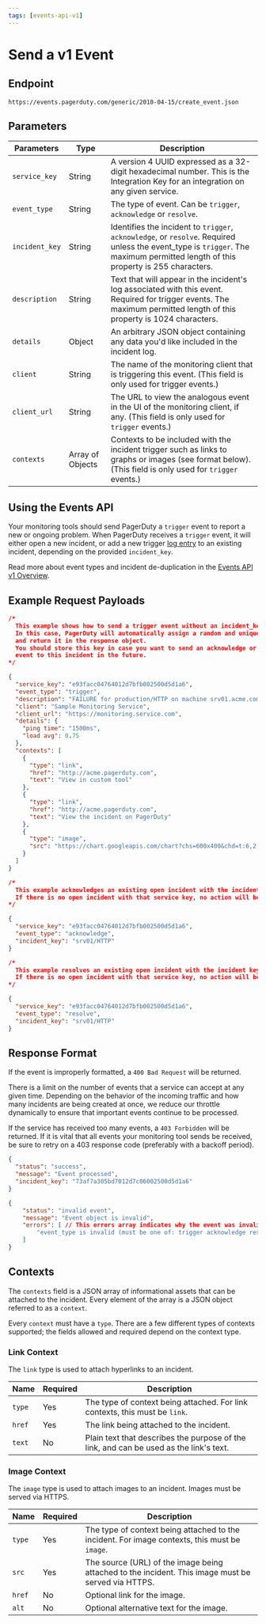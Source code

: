 ```yaml
---
tags: [events-api-v1]
---
```


# Send a v1 Event

## Endpoint

```http
https://events.pagerduty.com/generic/2010-04-15/create_event.json
```

## Parameters

Parameters                     | Type                | Description
------------------------------ | ------------------- | -------------
`service_key`                  | String              | A version 4 UUID expressed as a 32-digit hexadecimal number. This is the Integration Key for an integration on any given service.
`event_type`                   | String              | The type of event. Can be `trigger`, `acknowledge` or `resolve`.
`incident_key`                 | String              | Identifies the incident to `trigger`, `acknowledge`, or `resolve`. Required unless the event_type is `trigger`. The maximum permitted length of this property is 255 characters.
`description`                  | String              | Text that will appear in the incident's log associated with this event. Required for trigger events. The maximum permitted length of this property is 1024 characters.
`details`                      | Object              | An arbitrary JSON object containing any data you'd like included in the incident log.
`client`                       | String              | The name of the monitoring client that is triggering this event. (This field is only used for trigger events.)
`client_url`                   | String              | The URL to view the analogous event in the UI of the monitoring client, if any. (This field is only used for `trigger` events.)
`contexts`                     | Array of Objects    | Contexts to be included with the incident trigger such as links to graphs or images (see format below). (This field is only used for `trigger` events.)

## Using the Events API

Your monitoring tools should send PagerDuty a `trigger` event to report a new or ongoing problem. When PagerDuty receives a `trigger` event, it will either open a new incident, or add a new trigger [log entry](https://api-reference.pagerduty.com/#!/Log_Entries/get_log_entries) to an existing incident, depending on the provided `incident_key`.

Read more about event types and incident de-duplication in the [Events API v1 Overview](./01-Overview.md).

## Example Request Payloads

<!--
type: tab
title: Trigger Event
-->

```json
/*
  This example shows how to send a trigger event without an incident_key.
  In this case, PagerDuty will automatically assign a random and unique key
  and return it in the response object.
  You should store this key in case you want to send an acknowledge or resolve
  event to this incident in the future.
*/

{
  "service_key": "e93facc04764012d7bfb002500d5d1a6",
  "event_type": "trigger",
  "description": "FAILURE for production/HTTP on machine srv01.acme.com",
  "client": "Sample Monitoring Service",
  "client_url": "https://monitoring.service.com",
  "details": {
    "ping time": "1500ms",
    "load avg": 0.75
  },
  "contexts": [
    {
      "type": "link",
      "href": "http://acme.pagerduty.com",
      "text": "View in custom tool"
    },
    {
      "type": "link",
      "href": "http://acme.pagerduty.com",
      "text": "View the incident on PagerDuty"
    },
    {
      "type": "image",
      "src": "https://chart.googleapis.com/chart?chs=600x400&chd=t:6,2,9,5,2,5,7,4,8,2,1&cht=lc&chds=a&chxt=y&chm=D,0033FF,0,0,5,1"
    }
  ]
}
```
<!--
type: tab
title: Acknowledge EVent
-->

```json
/*
  This example acknowledges an existing open incident with the incident key 'srv01/HTTP'.
  If there is no open incident with that service key, no action will be taken.
*/

{
  "service_key": "e93facc04764012d7bfb002500d5d1a6",
  "event_type": "acknowledge",
  "incident_key": "srv01/HTTP"
}
```

<!--
type: tab
title: Resolve Event
-->

```json
/*
  This example resolves an existing open incident with the incident key 'srv01/HTTP'.
  If there is no open incident with that service key, no action will be taken.
*/

{
  "service_key": "e93facc04764012d7bfb002500d5d1a6",
  "event_type": "resolve",
  "incident_key": "srv01/HTTP"
}
```

<!-- type: tab-end -->

## Response Format

If the event is improperly formatted, a `400 Bad Request` will be returned.

There is a limit on the number of events that a service can accept at any given time. Depending on the behavior of the incoming traffic and how many incidents are being created at once, we reduce our throttle dynamically to ensure that important events continue to be processed.

If the service has received too many events, a `403 Forbidden` will be returned. If it is vital that all events your monitoring tool sends be received, be sure to retry on a 403 response code (preferably with a backoff period).

<!--
type: tab
title: 200 Event Processed
-->

```json
{
  "status": "success",
  "message": "Event processed",
  "incident_key": "73af7a305bd7012d7c06002500d5d1a6"
}
```

<!--
type: tab
title: 400 Invalid Event
-->

```json
{
    "status": "invalid event",
    "message": "Event object is invalid",
    "errors": [ // This errors array indicates why the event was invalid
        "event_type is invalid (must be one of: trigger acknowledge resolve)"
    ]
}
```

<!--
type: tab
title: 403 Rate Limited
-->


<!-- type: tab-end -->

## Contexts

The `contexts` field is a JSON array of informational assets that can be attached to the incident. Every element of the array is a JSON object referred to as a `context`.

Every `context` must have a `type`. There are a few different types of contexts supported; the fields allowed and required depend on the context type.

### Link Context

The `link` type is used to attach hyperlinks to an incident.

Name   | Required | Description
------ | -------- | -----------
`type` | Yes      | The type of context being attached. For link contexts, this must be `link`.
`href` | Yes      | The link being attached to the incident.
`text` | No       | Plain text that describes the purpose of the link, and can be used as the link's text.


### Image Context

The `image` type is used to attach images to an incident. Images must be served via HTTPS.

Name   | Required | Description
------ | -------- | -----------
`type` | Yes      | The type of context being attached to the incident. For image contexts, this must be `image`.
`src`  | Yes      | The source (URL) of the image being attached to the incident. This image must be served via HTTPS.
`href` | No       | Optional link for the image.
`alt`  | No       | Optional alternative text for the image.


